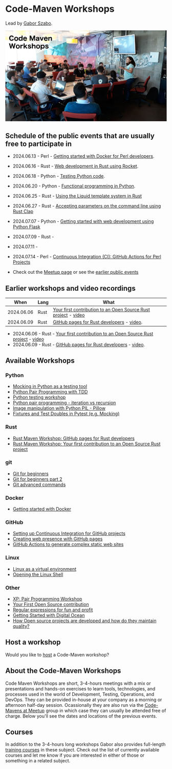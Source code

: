 # Code-Maven Workshops

Lead by [Gabor Szabo](https://www.linkedin.com/in/szabgab/).

![Code-Maven Workshops](img/code-maven-workshops-800x450.png)

## Schedule of the public events that are usually free to participate in

* 2024.06.13 - Perl   - [Getting started with Docker for Perl developers](https://www.meetup.com/code-mavens/events/301268306/).
* 2024.06.16 - Rust   - [Web development in Rust using Rocket](https://www.meetup.com/code-mavens/events/301294669/).
* 2024.06.18 - Python - [Testing Python code](https://www.meetup.com/code-mavens/events/301363070/).
* 2024.06.20 - Python - [Functional programming in Python](https://www.meetup.com/code-mavens/events/301395323/).
* 2024.06.25 - Rust   - [Using the Liquid template system in Rust](https://www.meetup.com/code-mavens/events/301487547/)
* 2024.06.27 - Rust   - [Accepting parameters on the command line using Rust Clap](https://www.meetup.com/code-mavens/events/301506015/)

* 2024.07.07 - Python - [Getting started with web development using Python Flask](https://www.meetup.com/code-mavens/events/301574483/)
* 2024.07.09 - Rust   -
* 2024.07.11 -
* 2024.07.14 - Perl   - [Continuous Integration (CI): GitHub Actions for Perl Projects](https://www.meetup.com/code-mavens/events/301413566/)

* Check out the [Meetup page](https://www.meetup.com/code-mavens/) or see the [earlier public events](history)

## Earlier workshops and video recordings

| When       | Lang   | What |
| ---------- | ------ | ---- |
| 2024.06.06 | Rust   | [Your first contribution to an Open Source Rust project](https://www.meetup.com/code-mavens/events/301156302/) - [video](https://www.youtube.com/watch?v=Vf5-DRykoMIa)
| 2024.06.09 | Rust   | [GitHub pages for Rust developers](https://www.meetup.com/code-mavens/events/301215326/) - [video](https://www.youtube.com/watch?v=n1IZ5bjPX90).


* 2024.06.06 - Rust   - [Your first contribution to an Open Source Rust project](https://www.meetup.com/code-mavens/events/301156302/) - [video](https://www.youtube.com/watch?v=Vf5-DRykoMIa)
* 2024.06.09 - Rust   - [GitHub pages for Rust developers](https://www.meetup.com/code-mavens/events/301215326/) - [video](https://www.youtube.com/watch?v=n1IZ5bjPX90).

## Available Workshops

### Python

* [Mocking in Python as a testing tool](mocking-in-python-as-a-testing-tool)
* [Python Pair Programming with TDD](python-pair-programming-with-tdd)
* [Python testing workshop](python-testing)
* [Python pair programming - iteration vs recursion](python-iteration-vs-recursion)
* [Image manipulation with Python PIL - Pillow](image-manipulation-with-python-pil-pillow)
* [Fixtures and Test Doubles in Pytest (e.g. Mocking)](fixtures-and-test-doubles-in-python)

### Rust

* [Rust Maven Workshop: GitHub pages for Rust developers](github-pages-for-rust-developers)
* [Rust Maven Workshop: Your first contribution to an Open Source Rust project](your-first-contribution-to-an-open-source-rust-project)

### git

* [Git for beginners](git-for-beginners-part-1)
* [Git for beginners part 2](git-for-beginners-part-2)
* [Git advanced commands](git-advanced-commands)


### Docker

* [Getting started with Docker](getting-started-with-docker)

### GitHub

* [Setting up Continuous Integration for GitHub projects](setting-up-continuous-integration-for-github-projects)
* [Creating web presence with GitHub pages](creating-web-presence-with-github-pages)
* [GitHub Actions to generate complex static web sites](github-actions-to-generate-complex-static-web-sites)

### Linux

* [Linux as a virtual environment](linux-as-a-virtual-environment)
* [Opening the Linux Shell](opening-the-linux-shell)

### Other

* [XP: Pair Programming Workshop](xp-pair-programming-workshop-1)
* [Your First Open Source contribution](your-first-open-source-contribution)
* [Regular expressions for fun and profit](regexes-intro)
* [Getting Started with Digital Ocean](getting-started-with-digital-ocean)
* [How Open source projects are developed and how do they maintain quality?](open-source-quality-assurance)


## Host a workshop

Would you like to [host](host) a Code-Maven workshop?

## About the Code-Maven Workshops

Code Maven Workshops are short, 3-4-hours meetings with a mix or presentations and hands-on exercises to learn tools, technologies, and processes used in the world of Development,
Testing, Operations, and DevOps. They can be provided in-house at your company as a morning or afternoon half-day session.
Ocassionally they are also run via the [Code-Mavens at Meetup](https://www.meetup.com/Code-Mavens/)  group in which case they can usually be attended free of charge. Below you'll see the dates
and locations of the previous events.

## Courses

In addition to the 3-4-hours long workshops Gabor also provides full-length [training courses](https://hostlocal.com/) in these
subject. Check out the list of currently available courses and let me know if you are interested in either of those or
something in a related subject.


